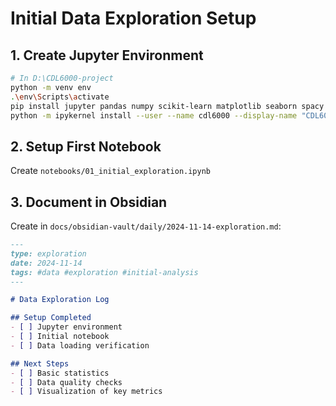 # Initial Data Exploration Setup

## 1. Create Jupyter Environment
```bash
# In D:\CDL6000-project
python -m venv env
.\env\Scripts\activate
pip install jupyter pandas numpy scikit-learn matplotlib seaborn spacy
python -m ipykernel install --user --name cdl6000 --display-name "CDL6000 Legal"
```

## 2. Setup First Notebook
Create `notebooks/01_initial_exploration.ipynb`

## 3. Document in Obsidian
Create in `docs/obsidian-vault/daily/2024-11-14-exploration.md`:
```markdown
---
type: exploration
date: 2024-11-14
tags: #data #exploration #initial-analysis
---

# Data Exploration Log

## Setup Completed
- [ ] Jupyter environment
- [ ] Initial notebook
- [ ] Data loading verification

## Next Steps
- [ ] Basic statistics
- [ ] Data quality checks
- [ ] Visualization of key metrics
```